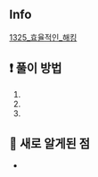 ## Info
<a href="https://www.acmicpc.net/problem/1325" rel="nofollow">1325_효율적인_해킹</a>

## ❗ 풀이 방법
1. 
2. 
3. 

## 🙂 새로 알게된 점

* 

